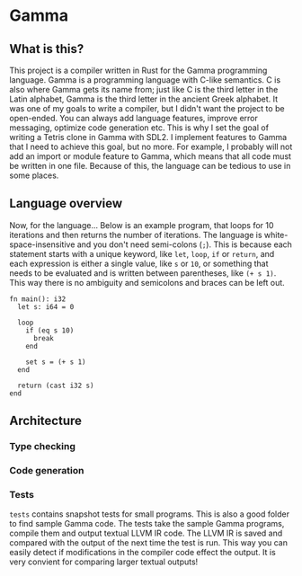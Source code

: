 # Gamma

## What is this?

This project is a compiler written in Rust for the Gamma programming language.
Gamma is a programming language with C-like semantics.
C is also where Gamma gets its name from; just like C is the third letter in the Latin alphabet, Gamma is the third letter in the ancient Greek alphabet.
It was one of my goals to write a compiler, but I didn't want the project to be open-ended.
You can always add language features, improve error messaging, optimize code generation etc.
This is why I set the goal of writing a Tetris clone in Gamma with SDL2.
I implement features to Gamma that I need to achieve this goal, but no more.
For example, I probably will not add an import or module feature to Gamma, which means that all code must be written in one file.
Because of this, the language can be tedious to use in some places.

## Language overview

Now, for the language... 
Below is an example program, that loops for 10 iterations and then returns the number of iterations. 
The language is white-space-insensitive and you don't need semi-colons (`;`). 
This is because each statement starts with a unique keyword, like `let`, `loop`, `if` or `return`, and each expression is either a single value, like `s` or `10`, or something that needs to be evaluated and is written between parentheses, like `(+ s 1)`.
This way there is no ambiguity and semicolons and braces can be left out.

```
fn main(): i32
  let s: i64 = 0

  loop
    if (eq s 10)
      break
    end

    set s = (+ s 1)
  end

  return (cast i32 s)
end
```

## Architecture

### Type checking

### Code generation

### Tests

`tests` contains snapshot tests for small programs. 
This is also a good folder to find sample Gamma code.
The tests take the sample Gamma programs, compile them and output textual LLVM IR code.
The LLVM IR is saved and compared with the output of the next time the test is run.
This way you can easily detect if modifications in the compiler code effect the output.
It is very convient for comparing larger textual outputs!
